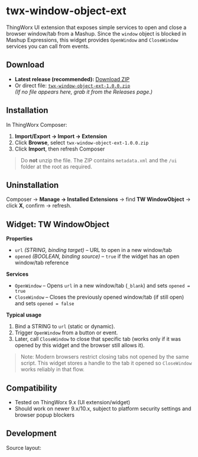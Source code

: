 # twx-window-object-ext

ThingWorx UI extension that exposes simple services to open and close a browser window/tab from a Mashup.
Since the `window` object is blocked in Mashup Expressions, this widget provides `OpenWindow` and `CloseWindow` services you can call from events.

## Download

- **Latest release (recommended):** [Download ZIP](../../releases/latest)
- Or direct file: [`twx-window-object-ext-1.0.0.zip`](./twx-window-object-ext-1.0.0.zip)  
  *(If no file appears here, grab it from the Releases page.)*

## Installation

In ThingWorx Composer:
1. **Import/Export → Import → Extension**
2. Click **Browse**, select `twx-window-object-ext-1.0.0.zip`
3. Click **Import**, then refresh Composer

> Do **not** unzip the file. The ZIP contains `metadata.xml` and the `/ui` folder at the root as required.

## Uninstallation

Composer → **Manage → Installed Extensions** → find **TW WindowObject** → click **X**, confirm → refresh.

## Widget: TW WindowObject

**Properties**
- `url` *(STRING, binding target)* – URL to open in a new window/tab  
- `opened` *(BOOLEAN, binding source)* – `true` if the widget has an open window/tab reference

**Services**
- `OpenWindow` – Opens `url` in a new window/tab (`_blank`) and sets `opened = true`
- `CloseWindow` – Closes the previously opened window/tab (if still open) and sets `opened = false`

**Typical usage**
1. Bind a STRING to `url` (static or dynamic).
2. Trigger `OpenWindow` from a button or event.
3. Later, call `CloseWindow` to close that specific tab (works only if it was opened by this widget and the browser still allows it).

> Note: Modern browsers restrict closing tabs not opened by the same script. This widget stores a handle to the tab it opened so `CloseWindow` works reliably in that flow.

## Compatibility

- Tested on ThingWorx 9.x (UI extension/widget)
- Should work on newer 9.x/10.x, subject to platform security settings and browser popup blockers

## Development

Source layout:
